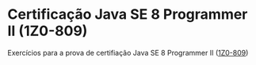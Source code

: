 # Certificação Java SE 8 Programmer II (1Z0-809)

Exercícios para a prova de certifiação Java SE 8 Programmer II ([1Z0-809](https://education.oracle.com/pls/web_prod-plq-dad/db_pages.getpage?page_id=5001&get_params=p_exam_id:1Z0-809))
